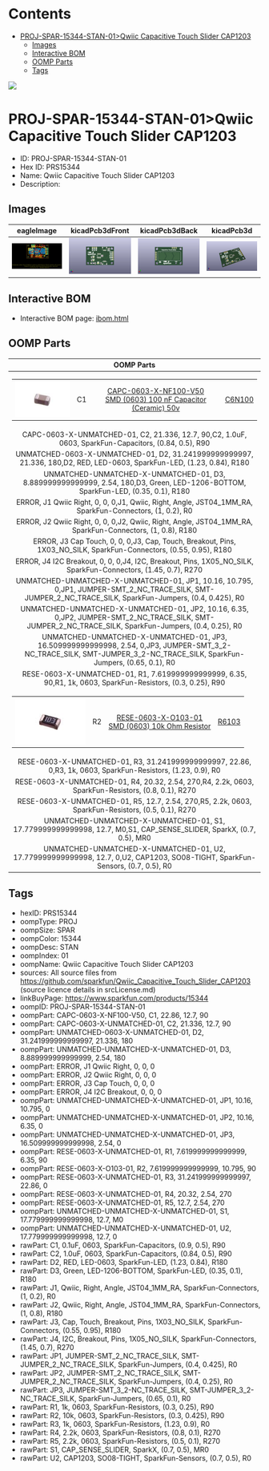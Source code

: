 



Contents
========

* [PROJ-SPAR-15344-STAN-01>Qwiic Capacitive Touch Slider CAP1203](#proj-spar-15344-stan-01qwiic-capacitive-touch-slider-cap1203)
	* [Images](#images)
	* [Interactive BOM](#interactive-bom)
	* [OOMP Parts](#oomp-parts)
	* [Tags](#tags)
  
![][im]
# PROJ-SPAR-15344-STAN-01>Qwiic Capacitive Touch Slider CAP1203

- ID: PROJ-SPAR-15344-STAN-01
- Hex ID: PRS15344
- Name: Qwiic Capacitive Touch Slider CAP1203
- Description: 

## Images
  
  

|eagleImage|kicadPcb3dFront|kicadPcb3dBack|kicadPcb3d|
| :---: | :---: | :---: | :---: |
|[![eagleImage](eagleImage_140.png)](eagleImage_600.png)|[![kicadPcb3dFront](kicadPcb3dFront_140.png)](kicadPcb3dFront_600.png)|[![kicadPcb3dBack](kicadPcb3dBack_140.png)](kicadPcb3dBack_600.png)|[![kicadPcb3d](kicadPcb3d_140.png)](kicadPcb3d_600.png)|

## Interactive BOM

- Interactive BOM page: [ibom.html](kicad/bom/ibom.html)

## OOMP Parts
  

|OOMP Parts|
| :---: |
|<table><tr><td>![CAPC-0603-X-NF100-V50](https://raw.githubusercontent.com/oomlout/oomlout_OOMP_parts/main/CAPC-0603-X-NF100-V50/image_140.jpg)</td><td> C1</td><td>[CAPC-0603-X-NF100-V50<br>SMD (0603) 100 nF Capacitor (Ceramic) 50v](https://github.com/oomlout/oomlout_OOMP_parts/tree/main/CAPC-0603-X-NF100-V50/)</td><td>[C6N100](https://github.com/oomlout/oomlout_OOMP_parts/tree/main/CAPC-0603-X-NF100-V50/)</td></tr></table>|
|CAPC-0603-X-UNMATCHED-01, C2, 21.336, 12.7, 90,C2, 1.0uF, 0603, SparkFun-Capacitors, (0.84, 0.5), R90|
|UNMATCHED-0603-X-UNMATCHED-01, D2, 31.241999999999997, 21.336, 180,D2, RED, LED-0603, SparkFun-LED, (1.23, 0.84), R180|
|UNMATCHED-UNMATCHED-X-UNMATCHED-01, D3, 8.889999999999999, 2.54, 180,D3, Green, LED-1206-BOTTOM, SparkFun-LED, (0.35, 0.1), R180|
|ERROR, J1 Qwiic Right, 0, 0, 0,J1, Qwiic, Right, Angle, JST04_1MM_RA, SparkFun-Connectors, (1, 0.2), R0|
|ERROR, J2 Qwiic Right, 0, 0, 0,J2, Qwiic, Right, Angle, JST04_1MM_RA, SparkFun-Connectors, (1, 0.8), R180|
|ERROR, J3 Cap Touch, 0, 0, 0,J3, Cap, Touch, Breakout, Pins, 1X03_NO_SILK, SparkFun-Connectors, (0.55, 0.95), R180|
|ERROR, J4 I2C Breakout, 0, 0, 0,J4, I2C, Breakout, Pins, 1X05_NO_SILK, SparkFun-Connectors, (1.45, 0.7), R270|
|UNMATCHED-UNMATCHED-X-UNMATCHED-01, JP1, 10.16, 10.795, 0,JP1, JUMPER-SMT_2_NC_TRACE_SILK, SMT-JUMPER_2_NC_TRACE_SILK, SparkFun-Jumpers, (0.4, 0.425), R0|
|UNMATCHED-UNMATCHED-X-UNMATCHED-01, JP2, 10.16, 6.35, 0,JP2, JUMPER-SMT_2_NC_TRACE_SILK, SMT-JUMPER_2_NC_TRACE_SILK, SparkFun-Jumpers, (0.4, 0.25), R0|
|UNMATCHED-UNMATCHED-X-UNMATCHED-01, JP3, 16.509999999999998, 2.54, 0,JP3, JUMPER-SMT_3_2-NC_TRACE_SILK, SMT-JUMPER_3_2-NC_TRACE_SILK, SparkFun-Jumpers, (0.65, 0.1), R0|
|RESE-0603-X-UNMATCHED-01, R1, 7.619999999999999, 6.35, 90,R1, 1k, 0603, SparkFun-Resistors, (0.3, 0.25), R90|
|<table><tr><td>![RESE-0603-X-O103-01](https://raw.githubusercontent.com/oomlout/oomlout_OOMP_parts/main/RESE-0603-X-O103-01/image_140.jpg)</td><td> R2</td><td>[RESE-0603-X-O103-01<br>SMD (0603) 10k Ohm Resistor](https://github.com/oomlout/oomlout_OOMP_parts/tree/main/RESE-0603-X-O103-01/)</td><td>[R6103](https://github.com/oomlout/oomlout_OOMP_parts/tree/main/RESE-0603-X-O103-01/)</td></tr></table>|
|RESE-0603-X-UNMATCHED-01, R3, 31.241999999999997, 22.86, 0,R3, 1k, 0603, SparkFun-Resistors, (1.23, 0.9), R0|
|RESE-0603-X-UNMATCHED-01, R4, 20.32, 2.54, 270,R4, 2.2k, 0603, SparkFun-Resistors, (0.8, 0.1), R270|
|RESE-0603-X-UNMATCHED-01, R5, 12.7, 2.54, 270,R5, 2.2k, 0603, SparkFun-Resistors, (0.5, 0.1), R270|
|UNMATCHED-UNMATCHED-X-UNMATCHED-01, S1, 17.779999999999998, 12.7, M0,S1, CAP_SENSE_SLIDER, SparkX, (0.7, 0.5), MR0|
|UNMATCHED-UNMATCHED-X-UNMATCHED-01, U2, 17.779999999999998, 12.7, 0,U2, CAP1203, SO08-TIGHT, SparkFun-Sensors, (0.7, 0.5), R0|

## Tags

- hexID: PRS15344
- oompType: PROJ
- oompSize: SPAR
- oompColor: 15344
- oompDesc: STAN
- oompIndex: 01
- oompName: Qwiic Capacitive Touch Slider CAP1203
- sources: All source files from https://github.com/sparkfun/Qwiic_Capacitive_Touch_Slider_CAP1203 (source licence details in srcLicense.md)
- linkBuyPage: https://www.sparkfun.com/products/15344
- oompID: PROJ-SPAR-15344-STAN-01
- oompPart: CAPC-0603-X-NF100-V50, C1, 22.86, 12.7, 90
- oompPart: CAPC-0603-X-UNMATCHED-01, C2, 21.336, 12.7, 90
- oompPart: UNMATCHED-0603-X-UNMATCHED-01, D2, 31.241999999999997, 21.336, 180
- oompPart: UNMATCHED-UNMATCHED-X-UNMATCHED-01, D3, 8.889999999999999, 2.54, 180
- oompPart: ERROR, J1 Qwiic Right, 0, 0, 0
- oompPart: ERROR, J2 Qwiic Right, 0, 0, 0
- oompPart: ERROR, J3 Cap Touch, 0, 0, 0
- oompPart: ERROR, J4 I2C Breakout, 0, 0, 0
- oompPart: UNMATCHED-UNMATCHED-X-UNMATCHED-01, JP1, 10.16, 10.795, 0
- oompPart: UNMATCHED-UNMATCHED-X-UNMATCHED-01, JP2, 10.16, 6.35, 0
- oompPart: UNMATCHED-UNMATCHED-X-UNMATCHED-01, JP3, 16.509999999999998, 2.54, 0
- oompPart: RESE-0603-X-UNMATCHED-01, R1, 7.619999999999999, 6.35, 90
- oompPart: RESE-0603-X-O103-01, R2, 7.619999999999999, 10.795, 90
- oompPart: RESE-0603-X-UNMATCHED-01, R3, 31.241999999999997, 22.86, 0
- oompPart: RESE-0603-X-UNMATCHED-01, R4, 20.32, 2.54, 270
- oompPart: RESE-0603-X-UNMATCHED-01, R5, 12.7, 2.54, 270
- oompPart: UNMATCHED-UNMATCHED-X-UNMATCHED-01, S1, 17.779999999999998, 12.7, M0
- oompPart: UNMATCHED-UNMATCHED-X-UNMATCHED-01, U2, 17.779999999999998, 12.7, 0
- rawPart: C1, 0.1uF, 0603, SparkFun-Capacitors, (0.9, 0.5), R90
- rawPart: C2, 1.0uF, 0603, SparkFun-Capacitors, (0.84, 0.5), R90
- rawPart: D2, RED, LED-0603, SparkFun-LED, (1.23, 0.84), R180
- rawPart: D3, Green, LED-1206-BOTTOM, SparkFun-LED, (0.35, 0.1), R180
- rawPart: J1, Qwiic, Right, Angle, JST04_1MM_RA, SparkFun-Connectors, (1, 0.2), R0
- rawPart: J2, Qwiic, Right, Angle, JST04_1MM_RA, SparkFun-Connectors, (1, 0.8), R180
- rawPart: J3, Cap, Touch, Breakout, Pins, 1X03_NO_SILK, SparkFun-Connectors, (0.55, 0.95), R180
- rawPart: J4, I2C, Breakout, Pins, 1X05_NO_SILK, SparkFun-Connectors, (1.45, 0.7), R270
- rawPart: JP1, JUMPER-SMT_2_NC_TRACE_SILK, SMT-JUMPER_2_NC_TRACE_SILK, SparkFun-Jumpers, (0.4, 0.425), R0
- rawPart: JP2, JUMPER-SMT_2_NC_TRACE_SILK, SMT-JUMPER_2_NC_TRACE_SILK, SparkFun-Jumpers, (0.4, 0.25), R0
- rawPart: JP3, JUMPER-SMT_3_2-NC_TRACE_SILK, SMT-JUMPER_3_2-NC_TRACE_SILK, SparkFun-Jumpers, (0.65, 0.1), R0
- rawPart: R1, 1k, 0603, SparkFun-Resistors, (0.3, 0.25), R90
- rawPart: R2, 10k, 0603, SparkFun-Resistors, (0.3, 0.425), R90
- rawPart: R3, 1k, 0603, SparkFun-Resistors, (1.23, 0.9), R0
- rawPart: R4, 2.2k, 0603, SparkFun-Resistors, (0.8, 0.1), R270
- rawPart: R5, 2.2k, 0603, SparkFun-Resistors, (0.5, 0.1), R270
- rawPart: S1, CAP_SENSE_SLIDER, SparkX, (0.7, 0.5), MR0
- rawPart: U2, CAP1203, SO08-TIGHT, SparkFun-Sensors, (0.7, 0.5), R0



[im]: kicadPcb3d_450.png

